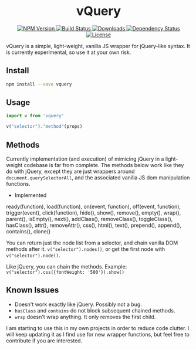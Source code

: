 <big><h1 align="center">vQuery</h1></big>

<p align="center">
  <a href="https://npmjs.org/package/vquery">
    <img src="https://img.shields.io/npm/v/vquery.svg?style=flat-square"
         alt="NPM Version">
  </a>

<!--   <a href="https://coveralls.io/r/jaszhix/vquery">
  <img src="https://img.shields.io/coveralls/jaszhix/vquery.svg?style=flat-square"
       alt="Coverage Status">
</a> -->

  <a href="https://travis-ci.org/jaszhix/vquery">
    <img src="https://img.shields.io/travis/jaszhix/vquery.svg?style=flat-square"
         alt="Build Status">
  </a>

  <a href="https://npmjs.org/package/vquery">
    <img src="http://img.shields.io/npm/dm/vquery.svg?style=flat-square"
         alt="Downloads">
  </a>

  <a href="https://david-dm.org/jaszhix/vquery.svg">
    <img src="https://david-dm.org/jaszhix/vquery.svg?style=flat-square"
         alt="Dependency Status">
  </a>

  <a href="https://github.com/jaszhix/vquery/blob/master/LICENSE">
    <img src="https://img.shields.io/npm/l/vquery.svg?style=flat-square"
         alt="License">
  </a>
</p>

<p align="center"><big>

</big></p>

vQuery is a simple, light-weight, vanilla JS wrapper for jQuery-like syntax. It is currently experimental, so use it at your own risk.

## Install

```sh
npm install --save vquery
```

## Usage

```js
import v from 'vquery'

v("selector")."method"(props)
```
## Methods

Currently implementation (and execution) of mimicing jQuery in a light-weight codebase is far from complete. The methods below work like they do with jQuery, except they are just wrappers around ```document.querySelectorAll```, and the associated vanilla JS dom manipulation functions.

*   Implemented

ready(function), load(function), on(event, function), off(event, function), trigger(event), click(function), hide(), show(), remove(), empty(), wrap(), parent(), isEmpty(), next(), addClass(), removeClass(), toggleClass(), hasClass(), attr(), removeAttr(), css(), html(), text(), prepend(), append(), contains(), clone()

You can return just the node list from a selector, and chain vanilla DOM methods after it. ```v("selector").nodes()```, or get the first node with ```v("selector").node()```.

Like jQuery, you can chain the methods. Example: ```v("selector").css({fontWeight: '500'}).show()```

## Known Issues

*   Doesn't work exactly like jQuery. Possibly not a bug.
*   ```hasClass``` and ```contains``` do not block subsequent chained methods.
*   ```wrap``` doesn't wrap anything. It only removes the first child.

I am starting to use this in my own projects in order to reduce code clutter. I will keep updating it as I find use for new wrapper functions, but feel free to contribute if you are interested.

<!-- [npm-url]: https://npmjs.org/package/vquery
[npm-image]: https://img.shields.io/npm/v/vquery.svg?style=flat-square

[travis-url]: https://travis-ci.org/jaszhix/vquery
[travis-image]: https://img.shields.io/travis/jaszhix/vquery.svg?style=flat-square

[coveralls-url]: https://coveralls.io/r/jaszhix/vquery
[coveralls-image]: https://img.shields.io/coveralls/jaszhix/vquery.svg?style=flat-square

[depstat-url]: https://david-dm.org/jaszhix/vquery
[depstat-image]: https://david-dm.org/jaszhix/vquery.svg?style=flat-square

[download-badge]: http://img.shields.io/npm/dm/vquery.svg?style=flat-square
 -->